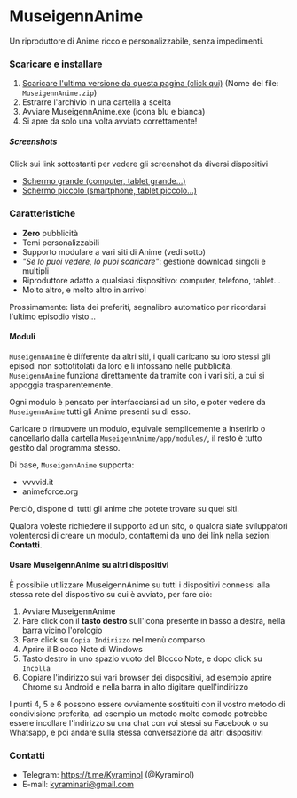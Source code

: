 # MuseigennAnime

Un riproduttore di Anime ricco e personalizzabile, senza impedimenti.

### Scaricare e installare

1. [Scaricare l'ultima versione da questa pagina (click qui)](https://github.com/Kyraminol/MuseigennAnime/releases/latest) (Nome del file: `MuseigennAnime.zip`)
2. Estrarre l'archivio in una cartella a scelta
3. Avviare MuseigennAnime.exe (icona blu e bianca)
4. Si apre da solo una volta avviato correttamente!

##### Screenshots

Click sui link sottostanti per vedere gli screenshot da diversi dispositivi

- [Schermo grande (computer, tablet grande...)](https://imgur.com/a/jc1FaFb)
- [Schermo piccolo (smartphone, tablet piccolo...)](https://imgur.com/a/A3gsXU4)

### Caratteristiche

- **Zero** pubblicità
- Temi personalizzabili
- Supporto modulare a vari siti di Anime (vedi sotto)
- *"Se lo puoi vedere, lo puoi scaricare"*: gestione download singoli e multipli
- Riproduttore adatto a qualsiasi dispositivo: computer, telefono, tablet...
- Molto altro, e molto altro in arrivo!

Prossimamente: lista dei preferiti, segnalibro automatico per ricordarsi l'ultimo episodio visto...

#### Moduli

`MuseigennAnime` è differente da altri siti, i quali caricano su loro stessi gli episodi non sottotitolati da loro e li infossano nelle pubblicità. `MuseigennAnime` funziona direttamente da tramite con i vari siti, a cui si appoggia trasparentemente.

Ogni modulo è pensato per interfacciarsi ad un sito, e poter vedere da `MuseigennAnime` tutti gli Anime presenti su di esso.

Caricare o rimuovere un modulo, equivale semplicemente a inserirlo o cancellarlo dalla cartella `MuseigennAnime/app/modules/`, il resto è tutto gestito dal programma stesso.

Di base, `MuseigennAnime` supporta:

- vvvvid.it
- animeforce.org

Perciò, dispone di tutti gli anime che potete trovare su quei siti.

Qualora voleste richiedere il supporto ad un sito, o qualora siate sviluppatori volenterosi di creare un modulo, contattemi da uno dei link nella sezioni **Contatti**.



#### Usare MuseigennAnime su altri dispositivi

È possibile utilizzare MuseigennAnime su tutti i dispositivi connessi alla stessa rete del dispositivo su cui è avviato, per fare ciò:

1. Avviare MuseigennAnime
2. Fare click con il **tasto destro** sull'icona presente in basso a destra, nella barra vicino l'orologio
3. Fare click su `Copia Indirizzo` nel menù comparso
4. Aprire il Blocco Note di Windows
5. Tasto destro in uno spazio vuoto del Blocco Note, e dopo click su `Incolla`
6. Copiare l'indirizzo sui vari browser dei dispositivi, ad esempio aprire Chrome su Android e nella barra in alto digitare quell'indirizzo

I punti 4, 5 e 6 possono essere ovviamente sostituiti con il vostro metodo di condivisione preferita, ad esempio un metodo molto comodo potrebbe essere incollare l'indirizzo su una chat con voi stessi su Facebook o su Whatsapp, e poi andare sulla stessa conversazione da altri dispositivi



### Contatti

-  Telegram: https://t.me/Kyraminol (@Kyraminol)
-  E-mail: kyraminari@gmail.com

